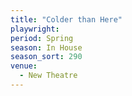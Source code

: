 ```yaml
---
title: "Colder than Here"
playwright:
period: Spring
season: In House
season_sort: 290
venue:
  - New Theatre
---
```

